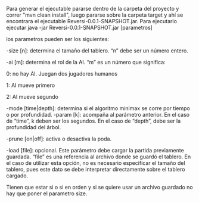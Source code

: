 Para generar el ejecutable pararse dentro de la carpeta del proyecto y correr "mvn clean install",
luego pararse sobre la carpeta target y ahí se encontrara el ejecutable Reversi-0.0.1-SNAPSHOT.jar.
Para ejecutarlo ejecutar java -jar Reversi-0.0.1-SNAPSHOT.jar [parametros]

los parametros pueden ser los siguientes: 

-size [n]: determina el tamaño del tablero. “n” debe ser un número entero.

-ai [m]: determina el rol de la AI. “m” es un número que significa:

0: no hay AI. Juegan dos jugadores humanos

1: AI mueve primero

2: AI mueve segundo

-mode [time|depth]: determina si el algoritmo minimax se corre por tiempo o por
profundidad.
-param [k]: acompaña al parámetro anterior. En el caso de “time”, k deben ser los
segundos. En el caso de “depth”, debe ser la profundidad del árbol.

-prune [on|off]: activa o desactiva la poda.

-load [file]: opcional. Este parámetro debe cargar la partida previamente guardada.
“file” es una referencia al archivo donde se guardó el tablero. En el caso de utilizar
esta opción, no es necesario especificar el tamaño del tablero, pues este dato
se debe interpretar directamente sobre el tablero cargado.

Tienen que estar si o si en orden y si se quiere usar un archivo guardado no hay que poner el parametro
size.